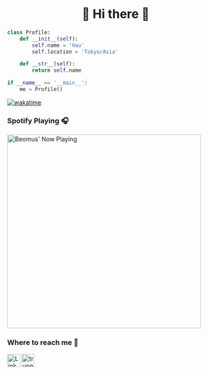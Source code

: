 <h1 align="center"> 👋 Hi there 👋 </h1>

```python
class Profile:
    def __init__(self):
        self.name = 'Hau'
        self.location = 'Tokyo/Asia'

    def __str__(self):
        return self.name

if __name__ == '__main__':
    me = Profile()
```
[![wakatime](https://wakatime.com/badge/user/176a24a9-fad5-4ed4-b786-f0b7be85f8d2.svg)](https://wakatime.com/@176a24a9-fad5-4ed4-b786-f0b7be85f8d2)

### Spotify Playing 🎧

[<img src="https://spotify-playing.beomus.vercel.app/api/spotify" alt="Beomus' Now Playing" width="450" />](https://open.spotify.com/user/31shd6xfnm65r6xjtxc6e4e3w4xa)


### Where to reach me 💬

[<img align="left" alt="LinkedIn" width="30px" src="https://upload.wikimedia.org/wikipedia/commons/thumb/e/e9/Linkedin_icon.svg/2000px-Linkedin_icon.svg.png" />][linkedin]

[<img align="left" alt="trunghau60@gmail.com" width="30px" src="https://upload.wikimedia.org/wikipedia/commons/7/7e/Gmail_icon_%282020%29.svg" />][gmail]

<br />


[linkedin]: https://www.linkedin.com/in/trunghaulelam/
[gmail]: trunghau60@gmail.com
